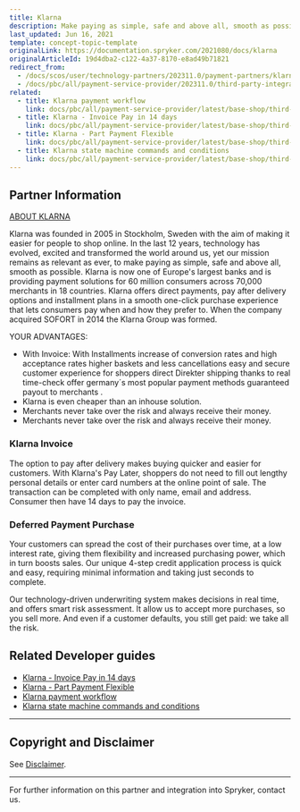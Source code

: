 ```yaml
---
title: Klarna
description: Make paying as simple, safe and above all, smooth as possible by integrating the Klarna payment into the Spryker Commerce OS.
last_updated: Jun 16, 2021
template: concept-topic-template
originalLink: https://documentation.spryker.com/2021080/docs/klarna
originalArticleId: 19d4dba2-c122-4a37-8170-e8ad49b71821
redirect_from:
  - /docs/scos/user/technology-partners/202311.0/payment-partners/klarna.html
  - /docs/pbc/all/payment-service-provider/202311.0/third-party-integrations/klarna/klarna.html
related:
  - title: Klarna payment workflow
    link: docs/pbc/all/payment-service-provider/latest/base-shop/third-party-integrations/klarna/klarna-payment-workflow.html
  - title: Klarna - Invoice Pay in 14 days
    link: docs/pbc/all/payment-service-provider/latest/base-shop/third-party-integrations/klarna/klarna-invoice-pay-in-14-days.html
  - title: Klarna - Part Payment Flexible
    link: docs/pbc/all/payment-service-provider/latest/base-shop/third-party-integrations/klarna/klarna-part-payment-flexible.html
  - title: Klarna state machine commands and conditions
    link: docs/pbc/all/payment-service-provider/latest/base-shop/third-party-integrations/klarna/klarna-state-machine-commands-and-conditions.html
---
```


## Partner Information

[ABOUT KLARNA](https://www.klarna.com/de/)

Klarna was founded in 2005 in Stockholm, Sweden with the aim of making it easier for people to shop online. In the last 12 years, technology has evolved, excited and transformed the world around us, yet our mission remains as relevant as ever, to make paying as simple, safe and above all, smooth as possible. Klarna is now one of Europe's largest banks and is providing payment solutions for 60 million consumers across 70,000 merchants in 18 countries. Klarna offers direct payments, pay after delivery options and installment plans in a smooth one-click purchase experience that lets consumers pay when and how they prefer to. When the company acquired SOFORT in 2014 the Klarna Group was formed.

YOUR ADVANTAGES:
- With Invoice:  With Installments increase of conversion rates and high acceptance rates  higher baskets and less cancellations easy and secure customer experience for shoppers  direct Direkter shipping thanks to real time-check offer germany´s most popular payment methods guaranteed payout to merchants .
- Klarna is even cheaper than an inhouse solution.
- Merchants never take over the risk and always receive their money.
- Merchants never take over the risk and always receive their money.

### Klarna Invoice

The option to pay after delivery makes buying quicker and easier for customers. With Klarna's Pay Later, shoppers do not need to fill out lengthy personal details or enter card numbers at the online point of sale. The transaction can be completed with only name, email and address. Consumer then have 14 days to pay the invoice.

### Deferred Payment Purchase

Your customers can spread the cost of their purchases over time, at a low interest rate, giving them flexibility and increased purchasing power, which in turn boosts sales. Our unique 4-step credit application process is quick and easy, requiring minimal information and taking just seconds to complete.

Our technology-driven underwriting system makes decisions in real time, and offers smart risk assessment. It allow us to accept more purchases, so you sell more. And even if a customer defaults, you still get paid: we take all the risk.

<!---
## DRAFT NOTE: THIS INFO IS HIDDEN TILL WE HAVE FINAL APPROVAL FROM KLARNA AND THE DEVELOPMENT IS COMPLETED.

The Klarna module provides two methods of payment:

1. [Part Payment – Flexible - Klarna](klarna-part-payment-flexible.htm)
2. [Invoice – Pay in 14 days - Klarna](klarna-invoice-pay-in-14-days.htm)

To Integrate Klarna payments, create and configure a Klarna merchant account.

We use state machines for handling and managing orders and payments. To integrate Klarna payments, a dedicated state machine should be created.

A basic and fully functional state machine is already available (KlarnaPayment01). You can use the same state machine or build a new one. In case a new state machine needs to be built, it's preferred to contact Klarna and confirm the new state machine design and functionality.

The [Klarna State Machine Commands and Conditions](klarna-state-machine.htm) trigger the operations exposed by the KlarnaFacade in order to perform the needed requests to Klarna.
-->

## Related Developer guides

- [Klarna - Invoice Pay in 14 days](/docs/pbc/all/payment-service-provider/latest/base-shop/third-party-integrations/klarna/klarna-invoice-pay-in-14-days.html)
- [Klarna - Part Payment Flexible](/docs/pbc/all/payment-service-provider/latest/base-shop/third-party-integrations/klarna/klarna-part-payment-flexible.html)
- [Klarna payment workflow](/docs/pbc/all/payment-service-provider/latest/base-shop/third-party-integrations/klarna/klarna-payment-workflow.html)
- [Klarna state machine commands and conditions](/docs/pbc/all/payment-service-provider/latest/base-shop/third-party-integrations/klarna/klarna-state-machine-commands-and-conditions.html)

---

## Copyright and Disclaimer

See [Disclaimer](https://github.com/spryker/spryker-documentation).

---
For further information on this partner and integration into Spryker,  contact us.

<div class="hubspot-form js-hubspot-form" data-portal-id="2770802" data-form-id="163e11fb-e833-4638-86ae-a2ca4b929a41" id="hubspot-1"></div>
